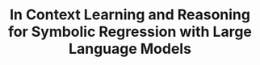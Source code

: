 ---
title: "**In Context Learning and Reasoning for Symbolic Regression with Large Language Models**"
authors: "Sharlin, S. & Josephson, T. R."
pub_date: '2024-10-22'
journal: 'arXiv'
arxiv: '2410.17448'
image: '/static/img/pub/2024_LLMsforSR.png'
pdf: '/static/pdf/publications/ssharlin_2025.pdf'

links:

---